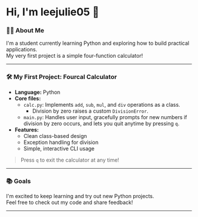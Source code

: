 # Hi, I'm leejulie05 👋

### 👩‍💻 About Me
I'm a student currently learning Python and exploring how to build practical applications.  
My very first project is a simple four-function calculator!

---

### 🛠️ My First Project: Fourcal Calculator

- **Language:** Python
- **Core files:**  
  - `calc.py`: Implements `add`, `sub`, `mul`, and `div` operations as a class.  
    - Division by zero raises a custom `DivisionError`.
  - `main.py`: Handles user input, gracefully prompts for new numbers if division by zero occurs, and lets you quit anytime by pressing `q`.
- **Features:**  
  - Clean class-based design  
  - Exception handling for division  
  - Simple, interactive CLI usage

> Press `q` to exit the calculator at any time!

---

### 📚 Goals
I'm excited to keep learning and try out new Python projects.  
Feel free to check out my code and share feedback!

---
